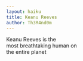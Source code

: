 ```yaml
---
layout: haiku
title: Keanu Reeves
author: Th3R4nd0m
---
```


Keanu Reeves is the<br>
most breathtaking human on<br>
the entire planet<br>